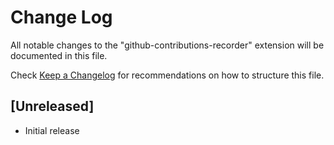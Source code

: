 # Change Log

All notable changes to the "github-contributions-recorder" extension will be documented in this file.

Check [Keep a Changelog](http://keepachangelog.com/) for recommendations on how to structure this file.

## [Unreleased]

- Initial release